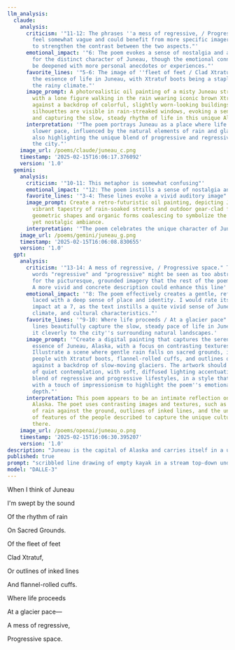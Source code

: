 ```yaml
---
llm_analysis:
  claude:
    analysis:
      criticism: '"11-12: The phrases ''a mess of regressive, / Progressive space''
        feel somewhat vague and could benefit from more specific imagery or examples
        to strengthen the contrast between the two aspects."'
      emotional_impact: '"6: The poem evokes a sense of nostalgia and appreciation
        for the distinct character of Juneau, though the emotional connection could
        be deepened with more personal anecdotes or experiences."'
      favorite_lines: '"5-6: The image of ''fleet of feet / Clad Xtratuf'' captures
        the essence of life in Juneau, with Xtratuf boots being a staple for navigating
        the rainy climate."'
      image_prompt: A photorealistic oil painting of a misty Juneau street scene,
        with a lone figure walking in the rain wearing iconic brown Xtratuf boots,
        against a backdrop of colorful, slightly worn-looking buildings; flannel-clad
        silhouettes are visible in rain-streaked windows, evoking a sense of nostalgia
        and capturing the slow, steady rhythm of life in this unique Alaskan city.
      interpretation: '"The poem portrays Juneau as a place where life moves at a
        slower pace, influenced by the natural elements of rain and glaciers, while
        also highlighting the unique blend of progressive and regressive aspects of
        the city."'
    image_url: /poems/claude/juneau_c.png
    timestamp: '2025-02-15T16:06:17.376092'
    version: '1.0'
  gemini:
    analysis:
      criticism: '"10-11: This metaphor is somewhat confusing"'
      emotional_impact: '"12: The poem instills a sense of nostalgia and longing"'
      favorite_lines: '"3-4: These lines evoke a vivid auditory image"'
      image_prompt: Create a retro-futuristic oil painting, depicting Juneau as a
        vibrant tapestry of rain-soaked streets and outdoor gear-clad figures, with
        geometric shapes and organic forms coalescing to symbolize the city's progressive
        yet nostalgic ambiance.
      interpretation: '"The poem celebrates the unique character of Juneau"'
    image_url: /poems/gemini/juneau_g.png
    timestamp: '2025-02-15T16:06:08.830655'
    version: '1.0'
  gpt:
    analysis:
      criticism: '"13-14: A mess of regressive, / Progressive space." The use of the
        words "regressive" and "progressive" might be seen as too abstract or ill-defined
        for the picturesque, grounded imagery that the rest of the poem presents.
        A more vivid and concrete description could enhance this line''s effectiveness.'
      emotional_impact: '"8: The poem effectively creates a gentle, reflective mood,
        laced with a deep sense of place and identity. I would rate its emotional
        impact at a 7, as the text instills a quite vivid sense of Juneau''s atmospherics,
        climate, and cultural characteristics."'
      favorite_lines: '"9-10: Where life proceeds / At a glacier pace" I believe these
        lines beautifully capture the slow, steady pace of life in Juneau, connecting
        it cleverly to the city''s surrounding natural landscapes.'
      image_prompt: '"Create a digital painting that captures the serene and reflective
        essence of Juneau, Alaska, with a focus on contrasting textures and elements.
        Illustrate a scene where gentle rain falls on sacred grounds, incorporating
        people with Xtratuf boots, flannel-rolled cuffs, and outlines of inked lines
        against a backdrop of slow-moving glaciers. The artwork should convey a mood
        of quiet contemplation, with soft, diffused lighting accentuating the unique
        blend of regressive and progressive lifestyles, in a style that merges realism
        with a touch of impressionism to highlight the poem''s emotional and atmospheric
        depth."'
      interpretation: This poem appears to be an intimate reflection on life in Juneau,
        Alaska. The poet uses contrasting images and textures, such as the rhythm
        of rain against the ground, outlines of inked lines, and the unique combination
        of features of the people described to capture the unique culture and lifestyle
        there.
    image_url: /poems/openai/juneau_o.png
    timestamp: '2025-02-15T16:06:30.395207'
    version: '1.0'
description: "Juneau is the capital of Alaska and carries itself in a unique, mystic way, something you'd not expect from anywhere in modernity, but is maybe preserved by isolation: no road leads in or out of Juneau."    
published: true
prompt: "scribbled line drawing of empty kayak in a stream top-down under tree branch and leaves in water"
model: "DALLE-3"
---
```


When I think of Juneau

I'm swept by the sound

Of the rhythm of rain

On Sacred Grounds.

Of the fleet of feet

Clad Xtratuf,

Or outlines of inked lines

And flannel-rolled cuffs.

Where life proceeds

At a glacier pace—

A mess of regressive,

Progressive space.
